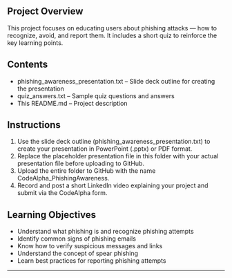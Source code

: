 ## Project Overview
This project focuses on educating users about phishing attacks — how to recognize, avoid, and report them. It includes a short quiz to reinforce the key learning points.

## Contents
- phishing_awareness_presentation.txt – Slide deck outline for creating the presentation  
- quiz_answers.txt – Sample quiz questions and answers  
- This README.md – Project description  

## Instructions
1. Use the slide deck outline (phishing_awareness_presentation.txt) to create your presentation in PowerPoint (.pptx) or PDF format.  
2. Replace the placeholder presentation file in this folder with your actual presentation file before uploading to GitHub.  
3. Upload the entire folder to GitHub with the name CodeAlpha_PhishingAwareness.  
4. Record and post a short LinkedIn video explaining your project and submit via the CodeAlpha form.

## Learning Objectives
- Understand what phishing is and recognize phishing attempts  
- Identify common signs of phishing emails  
- Know how to verify suspicious messages and links  
- Understand the concept of spear phishing  
- Learn best practices for reporting phishing attempts

---